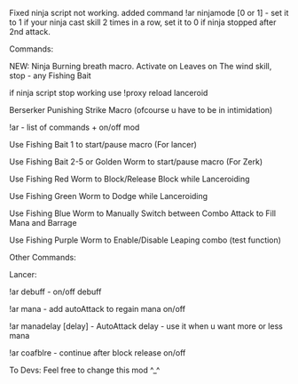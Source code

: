 Fixed ninja script not working. added command !ar ninjamode [0 or 1] - set it to 1 if your ninja cast skill 2 times in a row, set it to 0 if ninja stopped after 2nd attack.

Commands:

NEW: Ninja Burning breath macro. Activate on Leaves on The wind skill, stop - any Fishing Bait

if ninja script stop working use !proxy reload lanceroid

Berserker Punishing Strike Macro (ofcourse u have to be in intimidation)

!ar - list of commands + on/off mod

Use Fishing Bait 1 to start/pause macro (For lancer)

Use Fishing Bait 2-5 or Golden Worm to start/pause macro (For Zerk)

Use Fishing Red Worm to Block/Release Block while Lanceroiding

Use Fishing Green Worm to Dodge while Lanceroiding

Use Fishing Blue Worm to Manually Switch between Combo Attack to Fill Mana and Barrage

Use Fishing Purple Worm to Enable/Disable Leaping combo (test function)

Other Commands:

Lancer:

!ar debuff - on/off debuff

!ar mana - add autoAttack to regain mana on/off

!ar manadelay [delay] - AutoAttack delay - use it when u want more or less mana

!ar coafblre - continue after block release on/off


To Devs: Feel free to change this mod ^_^